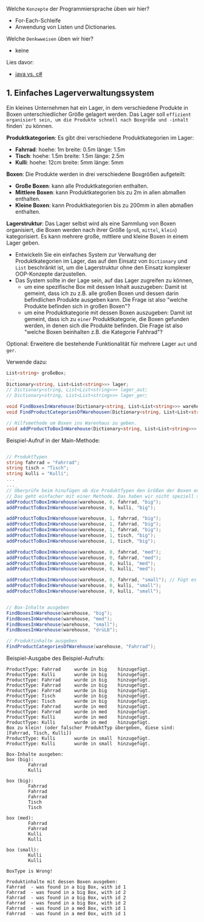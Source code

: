 Welche ``Konzepte`` der Programmiersprache üben wir hier?
* For-Each-Schleife
* Anwendung von Listen und Dictionaries.

Welche ``Denkwweisen`` üben wir hier?
* keine

Lies davor:
* [java vs. c#](https://github.com/MrStrelow/BBRZ/blob/main/JET/modul_1_c%23_basics/L02BasicProgrammingConcepts/L03BasicProgrammingConcepts/L02.0C%23_vs_Java_Syntax.md)

## 1. Einfaches Lagerverwaltungssystem

Ein kleines Unternehmen hat ein Lager, in dem verschiedene Produkte in Boxen unterschiedlicher Größe gelagert werden. Das Lager soll `effizient organisiert sein, um die Produkte schnell nach Boxgröße und -inhalt `finden` zu können.

**Produktkategorien**: Es gibt drei verschiedene Produktkategorien im Lager:
   - **Fahrrad**: hoehe: 1m breite: 0.5m länge: 1.5m
   - **Tisch**: hoehe: 1.5m breite: 1.5m länge: 2.5m
   - **Kulli**: hoehe: 12cm breite: 5mm länge: 5mm

**Boxen**: Die Produkte werden in drei verschiedene Boxgrößen aufgeteilt:
   - **Große Boxen**: kann alle Produktkategorien enthalten.
   - **Mittlere Boxen**: kann Produktkategorien bis zu 2m in allen abmaßen enthalten.
   - **Kleine Boxen**: kann Produktkategorien bis zu 200mm in allen abmaßen enthalten.


**Lagerstruktur**: Das Lager selbst wird als eine Sammlung von Boxen organisiert, die Boxen werden nach ihrer Größe (`groß`, `mittel`, `klein`) kategorisiert.
Es kann mehrere große, mittlere und kleine Boxen in einem Lager geben.

- Entwickeln Sie ein einfaches System zur Verwaltung der Produktkategorien im Lager, das auf den Einsatz von `Dictionary` und `List` beschränkt ist, um die Lagerstruktur ohne den Einsatz komplexer OOP-Konzepte darzustellen. 
- Das System sollte in der Lage sein, auf das Lager zugreifen zu können,
  -  um eine spezifische Box mit dessen Inhalt auszugeben: Damit ist gemeint, dass ich zu z.B. alle großen Boxen und dessen darin befindlichen Produkte ausgeben kann. Die Frage ist also "welche Produkte befinden sich in großen Boxen"?
  -  um eine Produktkategorie mit dessen Boxen auszugeben: Damit ist gemeint, dass ich zu `einer` Produktkategorie, die Boxen gefunden werden, in denen sich die Produkte befinden. Die Frage ist also "welche Boxen beinhalten z.B. die Kategorie Fahhrad"?


Optional: Erweitere die bestehende Funktionalität für mehrere Lager `aut` und `ger`.

Verwende dazu:
```csharp
List<string> großeBox;
...
Dictionary<string, List<List<string>>> lager;
// Dictionary<string, List<List<string>>> lager_aut;
// Dictionary<string, List<List<string>>> lager_ger;

void FindBoxesInWarehouse(Dictionary<string, List<List<string>>> warehouse, string boxType) { ... }
void FindProductCategoriesOfWarehousen(Dictionary<string, List<List<string>>> warehouse, string productType) { ... }

// Hilfsmethode um Boxen ins Warenhaus zu geben.
void addProductToBoxInWarehouse(Dictionary<string, List<List<string>>> warehouse, int boxId, string productType, string destination) { ... }
```

Beispiel-Aufruf in der Main-Methode:
```csharp

// ProduktTypen
string fahrrad = "Fahrrad";
string tisch = "Tisch";
string kulli = "Kulli";
...
...
// Überprüfe beim hinufügen ob die ProduktTypen den Größen der Boxen entsprechen
// Das geht einfacher mit einer Methode. Das haben wir nicht speziell spezifiziert in der Angabe (mit Absicht!).
addProductToBoxInWarehouse(warehouse, 0, fahrrad, "big");
addProductToBoxInWarehouse(warehouse, 0, kulli, "big");

addProductToBoxInWarehouse(warehouse, 1, fahrrad, "big");
addProductToBoxInWarehouse(warehouse, 1, fahrrad, "big");
addProductToBoxInWarehouse(warehouse, 1, fahrrad, "big");
addProductToBoxInWarehouse(warehouse, 1, tisch, "big");
addProductToBoxInWarehouse(warehouse, 1, tisch, "big");

addProductToBoxInWarehouse(warehouse, 0, fahrrad, "med");
addProductToBoxInWarehouse(warehouse, 0, fahrrad, "med");
addProductToBoxInWarehouse(warehouse, 0, kulli, "med");
addProductToBoxInWarehouse(warehouse, 0, kulli, "med");

addProductToBoxInWarehouse(warehouse, 0, fahrrad, "small"); // Fügt es nicht hinzu, da eine Box welche small zu für ein Fahrrad nicht passend ist.
addProductToBoxInWarehouse(warehouse, 0, kulli, "small");
addProductToBoxInWarehouse(warehouse, 0, kulli, "small");


// Box-Inhalte ausgeben
FindBoxesInWarehouse(warehouse, "big");
FindBoxesInWarehouse(warehouse, "med");
FindBoxesInWarehouse(warehouse, "small");
FindBoxesInWarehouse(warehouse, "drüLb");

// Produktinhalte ausgeben
FindProductCategoriesOfWarehouse(warehouse, "Fahrrad");
```

Beispiel-Ausgabe des Beispiel-Aufrufs:
```
ProductType: Fahrrad     wurde in big    hinzugefügt.
ProductType: Kulli       wurde in big    hinzugefügt.
ProductType: Fahrrad     wurde in big    hinzugefügt.
ProductType: Fahrrad     wurde in big    hinzugefügt.
ProductType: Fahrrad     wurde in big    hinzugefügt.
ProductType: Tisch       wurde in big    hinzugefügt.
ProductType: Tisch       wurde in big    hinzugefügt.
ProductType: Fahrrad     wurde in med    hinzugefügt.
ProductType: Fahrrad     wurde in med    hinzugefügt.
ProductType: Kulli       wurde in med    hinzugefügt.
ProductType: Kulli       wurde in med    hinzugefügt.
Box zu klein! (oder falscher ProduktTyp übergeben, diese sind: [Fahrrad, Tisch, Kulli])
ProductType: Kulli       wurde in small  hinzugefügt.
ProductType: Kulli       wurde in small  hinzugefügt.

Box-Inhalte ausgeben:
box (big):
        Fahrrad
        Kulli

box (big):
        Fahrrad
        Fahrrad
        Fahrrad
        Tisch
        Tisch

box (med):
        Fahrrad
        Fahrrad
        Kulli
        Kulli

box (small):
        Kulli
        Kulli

BoxType is Wrong!

Produktinhalte mit dessen Boxen ausgeben:
Fahrrad  - was found in a big Box, with id 1
Fahrrad  - was found in a big Box, with id 2
Fahrrad  - was found in a big Box, with id 2
Fahrrad  - was found in a big Box, with id 2
Fahrrad  - was found in a med Box, with id 1
Fahrrad  - was found in a med Box, with id 1
```